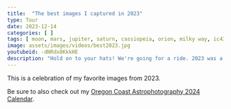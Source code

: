 ```yaml
---
title:  "The best images I captured in 2023"
type: Tour
date: 2023-12-14
categories: [ ]
tags: [ moon, mars, jupiter, saturn, cassiopeia, orion, milky way, ic434, ngc1499, comet, copernicus, kepler, m1, ic1396, ngc7293, ngc7023, m8, m20, plato, ngc2359, ngc7380, ic1805, m51, m101, m65, m66, m97 ]
image: assets/images/videos/best2023.jpg
youtubeid: -dNRdx8KkkHE
description: "Hold on to your hats! We're going for a ride. 2023 was a breakout year for my astrophotography as I had my first access to dark sites, refined my Milky Way technique, got closer to the moon and started working with planets, processed my first comet, made my first solar filter to take solar shots, and a lot of new and improved targets with the addition of narrowband filters." 
---
```


This is a celebration of my favorite images from 2023. 

Be sure to also check out my [Oregon Coast Astrophotography 2024 Calendar](/oregon-coast-astrophotography-2024/).
